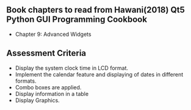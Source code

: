 ## Book chapters to read from Hawani(2018) Qt5 Python GUI Programming Cookbook

- Chapter 9: Advanced Widgets

## Assessment Criteria

- Display the system clock time in LCD format.
- Implement the calendar feature and displaying of dates in different formats.
- Combo boxes are applied.
- Display information in a table
- Display Graphics.
